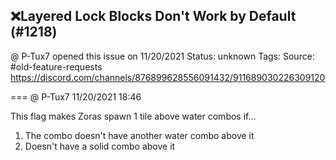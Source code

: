 ## ❌Layered Lock Blocks Don't Work by Default (#1218)
@ P-Tux7 opened this issue on 11/20/2021
Status: unknown
Tags: 
Source: #old-feature-requests https://discord.com/channels/876899628556091432/911689030226309120


=== @ P-Tux7 11/20/2021 18:46

This flag makes Zoras spawn 1 tile above water combos if...
1. The combo doesn't have another water combo above it
2. Doesn't have a solid combo above it

